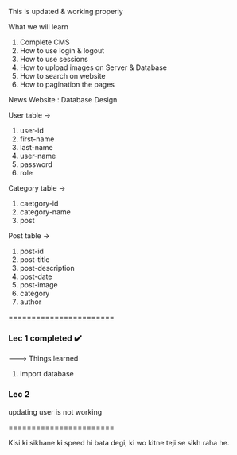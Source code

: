 This is updated & working properly

What we will learn

1. Complete CMS
2. How to use login & logout
3. How to use sessions
4. How to upload images on Server & Database
5. How to search on website
6. How to pagination the pages

News Website : Database Design

User table ->

1. user-id
2. first-name
3. last-name
4. user-name
5. password
6. role

Category table ->

1. caetgory-id
2. category-name
3. post

Post table ->

1. post-id
2. post-title
3. post-description
4. post-date
5. post-image
6. category
7. author

=======================

### Lec 1 completed ✔️

---> Things learned

1. import database

### Lec 2

updating user is not working

=======================

Kisi ki sikhane ki speed hi bata degi, ki wo kitne teji se sikh raha he.
